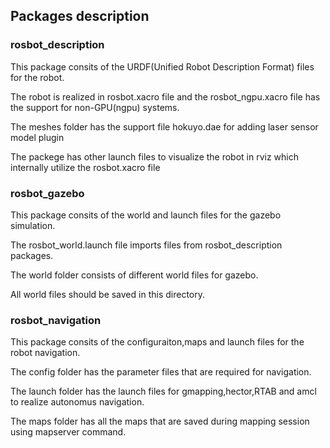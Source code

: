 ## Packages description 

### rosbot_description

This package consits of the URDF(Unified Robot Description Format) files for the robot.

The robot is realized in rosbot.xacro file and the rosbot_ngpu.xacro file has the support for non-GPU(ngpu) systems.

The meshes folder has the support file hokuyo.dae for adding laser sensor model plugin

The packege has other launch files to visualize the robot in rviz which internally utilize the rosbot.xacro file

### rosbot_gazebo	

This package consits of the world and launch files for the gazebo simulation.

The rosbot_world.launch file imports files from rosbot_description packages.

The world folder consists of different world files for gazebo.

All world files should be saved in this directory.

### rosbot_navigation

This package consits of the configuraiton,maps and launch files for the robot navigation.

The config folder has the parameter files that are required for navigation.

The launch folder has the launch files for gmapping,hector,RTAB and amcl to realize autonomus navigation.

The maps folder has all the maps that are saved during mapping session using mapserver command.
